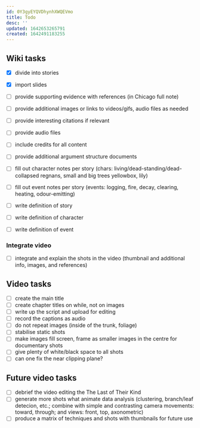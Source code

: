 ```yaml
---
id: 0Y3gyEYQVDhynhXWQEVmo
title: Todo
desc: ''
updated: 1642653265791
created: 1642491183255
---
```

## Wiki tasks

- [x] divide into stories
- [x] import slides
- [ ] provide supporting evidence with references (in Chicago full note) 
- [ ] provide additional images or links to videos/gifs, audio files as needed
- [ ] provide interesting citations if relevant
- [ ] provide audio files
- [ ] include credits for all content
- [ ] provide additional argument structure documents


- [ ] fill out character notes per story (chars: living/dead-standing/dead-collapsed regnans, small and big trees yellowbox, lily)
- [ ] fill out event notes per story (events: logging, fire, decay, clearing, heating, odour-emitting)
- [ ] write definition of story
- [ ] write definition of character
- [ ] write definition of event
 
### Integrate video

- [ ] integrate and explain the shots in the video (thumbnail and additional info, images, and references)

## Video tasks

- [ ] create the main title
- [ ] create chapter titles on while, not on images
- [ ] write up the script and upload for editing
- [ ] record the captions as audio
- [ ] do not repeat images (inside of the trunk, foliage)
- [ ] stabilise static shots
- [ ] make images fill screen, frame as smaller images in the centre for documentary shots
- [ ] give plenty of white/black space to all shots
- [ ] can one fix the near clipping plane?

## Future video tasks

- [ ] debrief the video editing the The Last of Their Kind
- [ ] generate more shots what animate data analysis (clustering, branch/leaf detecion, etc.; combine with simple and contrasting camera movements: toward, through; and views: front, top, axonometric)
- [ ] produce a matrix of techniques and shots with thumbnails for future use
